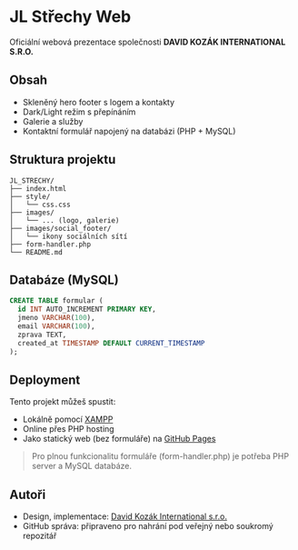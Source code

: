 # JL Střechy Web

Oficiální webová prezentace společnosti **DAVID KOZÁK INTERNATIONAL S.R.O.**

## Obsah
- Skleněný hero footer s logem a kontakty
- Dark/Light režim s přepínáním
- Galerie a služby
- Kontaktní formulář napojený na databázi (PHP + MySQL)

## Struktura projektu
```
JL_STRECHY/
├── index.html
├── style/
│   └── css.css
├── images/
│   └── ... (logo, galerie)
├── images/social_footer/
│   └── ikony sociálních sítí
├── form-handler.php
└── README.md
```

## Databáze (MySQL)
```sql
CREATE TABLE formular (
  id INT AUTO_INCREMENT PRIMARY KEY,
  jmeno VARCHAR(100),
  email VARCHAR(100),
  zprava TEXT,
  created_at TIMESTAMP DEFAULT CURRENT_TIMESTAMP
);
```

## Deployment
Tento projekt můžeš spustit:
- Lokálně pomocí [XAMPP](https://www.apachefriends.org/)
- Online přes PHP hosting
- Jako statický web (bez formuláře) na [GitHub Pages](https://pages.github.com/)

> Pro plnou funkcionalitu formuláře (form-handler.php) je potřeba PHP server a MySQL databáze.

## Autoři
- Design, implementace: [David Kozák International s.r.o.](https://david-kozak.com)
- GitHub správa: připraveno pro nahrání pod veřejný nebo soukromý repozitář
